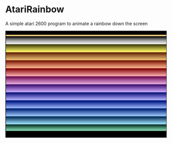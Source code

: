 # AtariRainbow
A simple atari 2600 program to animate a rainbow down the screen

![Screenshot](Screenshot.png)
